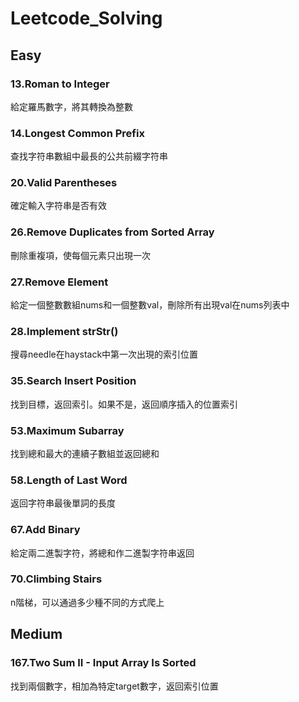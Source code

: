 # Leetcode_Solving
## Easy
### 13.Roman to Integer
 給定羅馬數字，將其轉換為整數
### 14.Longest Common Prefix
 查找字符串數組中最長的公共前綴字符串
### 20.Valid Parentheses
 確定輸入字符串是否有效
### 26.Remove Duplicates from Sorted Array
 刪除重複項，使每個元素只出現一次
### 27.Remove Element
 給定一個整數數組nums和一個整數val，刪除所有出現val在nums列表中
### 28.Implement strStr()
 搜尋needle在haystack中第一次出現的索引位置
### 35.Search Insert Position
 找到目標，返回索引。如果不是，返回順序插入的位置索引
### 53.Maximum Subarray
 找到總和最大的連續子數組並返回總和
### 58.Length of Last Word
 返回字符串最後單詞的長度
### 67.Add Binary
 給定兩二進製字符，將總和作二進製字符串返回
### 70.Climbing Stairs
 n階梯，可以通過多少種不同的方式爬上
## Medium
### 167.Two Sum II - Input Array Is Sorted
 找到兩個數字，相加為特定target數字，返回索引位置
